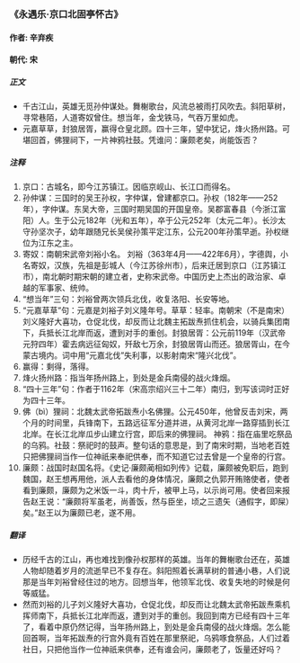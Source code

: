### 《永遇乐·京口北固亭怀古》

#### 作者: 辛弃疾 

#### 朝代: 宋

##### **正文**

- 千古江山，英雄无觅孙仲谋处。舞榭歌台，风流总被雨打风吹去。斜阳草树，寻常巷陌，人道寄奴曾住。想当年，金戈铁马，气吞万里如虎。
- 元嘉草草，封狼居胥，赢得仓皇北顾。四十三年，望中犹记，烽火扬州路。可堪回首，佛狸祠下，一片神鸦社鼓。凭谁问：廉颇老矣，尚能饭否？

##### **注释**

1. 京口：古城名，即今江苏镇江。因临京岘山、长江口而得名。
2. 孙仲谋：三国时的吴王孙权，字仲谋，曾建都京口。孙权（182年——252年），字仲谋。东吴大帝，三国时期吴国的开国皇帝。吴郡富春县（今浙江富阳）人。生于公元182年（光和五年），卒于公元252年（太元二年）。长沙太守孙坚次子，幼年跟随兄长吴侯孙策平定江东，公元200年孙策早逝。孙权继位为江东之主。
3. 寄奴：南朝宋武帝刘裕小名。 刘裕（363年4月——422年6月），字德舆，小名寄奴，汉族，先祖是彭城人（今江苏徐州市），后来迁居到京口（江苏镇江市），南北朝时期宋朝的建立者，史称宋武帝。中国历史上杰出的政治家、卓越的军事家、统帅。
4. “想当年”三句：刘裕曾两次领兵北伐，收复洛阳、长安等地。
5. “元嘉草草”句：元嘉是刘裕子刘义隆年号。草草：轻率。南朝宋（不是南宋）刘义隆好大喜功，仓促北伐，却反而让北魏主拓跋焘抓住机会，以骑兵集团南下，兵抵长江北岸而返，遭到对手的重创。封狼居胥：公元前119年（汉武帝元狩四年）霍去病远征匈奴，歼敌七万余，封狼居胥山而还。狼居胥山，在今蒙古境内。词中用“元嘉北伐”失利事，以影射南宋“隆兴北伐”。
6. 赢得：剩得，落得。
7. 烽火扬州路：指当年扬州路上，到处是金兵南侵的战火烽烟。
8. “四十三年”句：作者于1162年（宋高宗绍兴三十二年）南归，到写该词时正好为四十三年。
9. 佛（bì）狸祠：北魏太武帝拓跋焘小名佛狸。公元450年，他曾反击刘宋，两个月的时间里，兵锋南下，五路远征军分道并进，从黄河北岸一路穿插到长江北岸。在长江北岸瓜步山建立行宫，即后来的佛狸祠。
神鸦：指在庙里吃祭品的乌鸦。社鼓：祭祀时的鼓声。整句话的意思是，到了南宋时期，当地老百姓只把佛狸祠当作一位神祇来奉祀供奉，而不知道它过去曾是一个皇帝的行宫。
10. 廉颇：战国时赵国名将。《史记·廉颇蔺相如列传》记载，廉颇被免职后，跑到魏国，赵王想再用他，派人去看他的身体情况，廉颇之仇郭开贿赂使者，使者看到廉颇，廉颇为之米饭一斗，肉十斤，被甲上马，以示尚可用。使者回来报告赵王说：“廉颇将军虽老，尚善饭，然与臣坐，顷之三遗矢（通假字，即屎）矣。”赵王以为廉颇已老，遂不用。

##### **翻译**

- 历经千古的江山，再也难找到像孙权那样的英雄。当年的舞榭歌台还在，英雄人物却随着岁月的流逝早已不复存在。斜阳照着长满草树的普通小巷，人们说那是当年刘裕曾经住过的地方。回想当年，他领军北伐、收复失地的时候是何等威猛。
- 然而刘裕的儿子刘义隆好大喜功，仓促北伐，却反而让北魏太武帝拓跋焘乘机挥师南下，兵抵长江北岸而返，遭到对手的重创。我回到南方已经有四十三年了，看着中原仍然记得，当年扬州路上，到处是金兵南侵的战火烽烟。怎么能回首啊，当年拓跋焘的行宫外竟有百姓在那里祭祀，乌鸦啄食祭品，人们过着社日，只把他当作一位神祇来供奉，还有谁会问，廉颇老了，饭量还好吗？